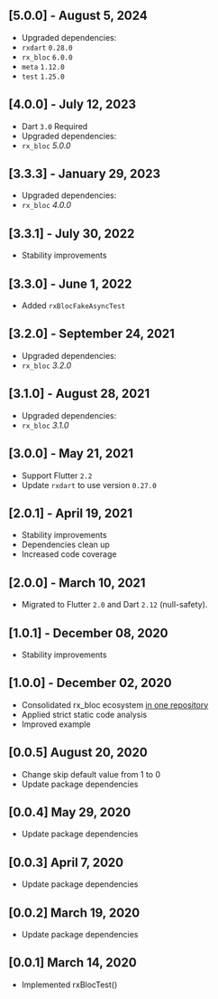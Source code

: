 ## [5.0.0] - August 5, 2024
* Upgraded dependencies:
* `rxdart` `0.28.0`
* `rx_bloc` `6.0.0`
* `meta` `1.12.0`
* `test` `1.25.0`

## [4.0.0] - July 12, 2023
* Dart `3.0` Required
* Upgraded dependencies:
* `rx_bloc` *5.0.0*

## [3.3.3] - January 29, 2023
* Upgraded dependencies:
* `rx_bloc` *4.0.0*

## [3.3.1] - July 30, 2022
* Stability improvements

## [3.3.0] - June 1, 2022
* Added `rxBlocFakeAsyncTest`

## [3.2.0] - September 24, 2021
* Upgraded dependencies:
* `rx_bloc` *3.2.0*

## [3.1.0] - August 28, 2021
* Upgraded dependencies:
* `rx_bloc` *3.1.0*

## [3.0.0] - May 21, 2021
* Support Flutter `2.2`
* Update `rxdart` to use version `0.27.0`

## [2.0.1] - April 19, 2021
* Stability improvements
* Dependencies clean up
* Increased code coverage

## [2.0.0] - March 10, 2021
* Migrated to Flutter `2.0` and Dart `2.12` (null-safety).

## [1.0.1] - December 08, 2020
* Stability improvements

## [1.0.0] - December 02, 2020
* Consolidated rx_bloc ecosystem [in one repository](https://github.com/Prime-Holding/rx_bloc)
* Applied strict static code analysis
* Improved example

## [0.0.5] August 20, 2020
* Change skip default value from 1 to 0
* Update package dependencies

## [0.0.4] May 29, 2020
* Update package dependencies

## [0.0.3] April 7, 2020
* Update package dependencies

## [0.0.2] March 19, 2020
* Update package dependencies

## [0.0.1] March 14, 2020
* Implemented rxBlocTest()

